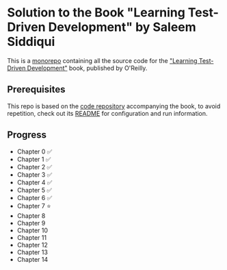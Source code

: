 # Solution to the Book "Learning Test-Driven Development" by Saleem Siddiqui
This is a [monorepo](https://trunkbaseddevelopment.com/monorepos/) containing all the source code for the ["Learning Test-Driven Development"](https://learning.oreilly.com/library/view/learning-test-driven-development/9781098106461/) book, published by O'Reilly.

## Prerequisites
This repo is based on the [code repository](https://github.com/saleem/tdd-book-code) accompanying the book, to avoid repetition, check out its [README](https://github.com/saleem/tdd-book-code/blob/main/README.md) for configuration and run information.

## Progress
- Chapter 0 :white_check_mark:
- Chapter 1 :white_check_mark:
- Chapter 2 :white_check_mark:
- Chapter 3 :white_check_mark:
- Chapter 4 :white_check_mark:
- Chapter 5 :white_check_mark:
- Chapter 6 :white_check_mark:
- Chapter 7 :star:
- Chapter 8 
- Chapter 9 
- Chapter 10 
- Chapter 11 
- Chapter 12 
- Chapter 13 
- Chapter 14 

<!-- emogis cheat sheet: https://github.com/ikatyang/emoji-cheat-sheet -->
